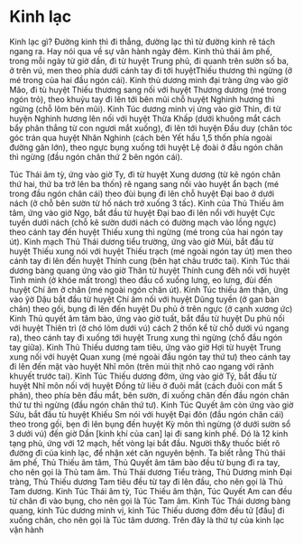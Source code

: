 # Kinh lạc

Kinh lạc gì? Đường kinh thì đi thẳng, đường lạc thì từ đường kinh rẽ tách ngang ra. Hay nói qua về sự vân hành ngày đêm. Kinh thủ thái âm phế, trong mỗi ngày từ giờ dần, đi từ huyệt Trung phủ, đi quanh trên sườn số ba, ở trên vú, men theo phía dưới cánh tay đi tới huyệtThiếu thương thì ngừng (ở mé trong của hai đầu ngón cái). Kinh thủ dương minh đại tràng ứng vào giờ Mão, đi tù huyệt Thiếu thương sang nối với huyệt Thương dương (mé trong ngón trỏ), theo khuỷu tay đi lên tới bên mũi chỗ huyệt Nghinh hương thì ngừng (chỗ lõm bên mũi). Kinh Túc dương minh vị ứng vào giờ Thìn, đi từ huyện Nghinh hương lên nối với huyệt Thừa Khấp (dưới khuông mắt cách bẩy phân thẳng từ con ngươi mắt xuống), đi lên tới huyện Đầu duy (chân tóc góc trán qua huyệt Nhân Nghinh (cách bên Yết hầu 1,5 thốn phía ngoài đường gân lớn), theo ngực bụng xuống tới huyệt Lệ đoài ở đầu ngón chân thì ngừng (đầu ngón chân thứ 2 bên ngón cái).

Túc Thái âm tỳ, ứng vào giờ Ty, đi từ huyệt Xung dương (từ kẽ ngón chân thứ hai, thứ ba trở lên ba thốn) rẽ ngang sang nối vào huyệt ẩn bạch (mé trong đầu ngón chân cái) theo đùi bụng đi lên chỗ huyệt Đại bao ở dưới nách (ở chỗ bên sườn từ hố nách trở xuống 3 tấc). Kinh của Thủ Thiếu âm tâm, ứng vào giờ Ngọ, bắt đầu từ huyệt Đại bao đi lên nổi với huyệt Cực tuyền dưới nách (chỗ kẽ sườn dưới nách có đường mạch vào lồng ngực) theo cánh tay đến huyệt Thiếu xung thì ngừng (mé trong của hai ngón tay út). Kinh mạch Thủ Thái dương tiểu trường, ứng vào giờ Mùi, bắt đầu từ huyệt Thiếu xung nói với huyệt Thiếu trạch (mé ngoài ngón tay út) men theo cánh tay đi lên đến huyệt Thính cung (bên hạt châu trước tai). Kinh Túc thái dương bàng quang ứng vào giờ Thân từ huyệt Thính cung đêh nối với huyệt Tình minh (ở khóe mất trong) theo đầu cổ xuống lưng, eo lưng, đùi đến huyệt Chí âm ở chân (mé ngoài ngón chân út). Kinh Túc thiếu âm thận, ứng vào ỹờ Dậu bắt đầu từ huyệt Chí âm nối với huyệt Dũng tuyền (ở gan bàn chân) theo gối, bụng đi lên đến huyệt Du phủ ở trên ngực (ở cạnh xương ức) Kinh Thủ quyết âm tâm bào, ứng vào giờ tuất, bắt đầu từ huyệt Du phủ nối với huyệt Thiên trì (ở chó lõm dưới vú) cách 2 thốn kể từ chỗ dưới vú ngang ra), theo cánh tay đi xuống tới huyệt Trung xung thì ngừng (chổ đầu ngón tay giữa). Kinh Thủ Thiếu dương tam tiêu, ứng vào giờ Hợi từ huyệt Trung xung nối với huyệt Quan xung (mé ngoài đầu ngón tay thứ tư) theo cánh tay đi lên đến mặt vào huyệt Nhĩ môn (trên múi thịt nhô cao ngang với rãnh khuyết trước tai). Kỉnh Túc Thiếu dương đởm, ứng vào giở Tý, bắt đầu từ huyệt Nhĩ môn nối vớị huyệt Đồng tử liêu ở đuôi mắt (cách đuôi con mất 5 phân), theo phía bên đầu mắt, bên sườn, đi xuống chân đến đầu ngón chân thứ tư thì ngừng (đầu ngón chân thứ tư). Kinh Túc Quyết âm còn ứng vào giờ Sửu, bắt đầu tù huyệt Khiếu Sm nói với huyệt Đại đôn (đầu ngón chân cái) theo trong gối, bẹn đi lên bụng đến huyệt Kỳ môn thì ngừng (ở dưới sườn sổ 3 dưới vú) đến giờ Dần [kinh khí của can] lại đi sang kinh phế. Dó là 12 kinh tạng phủ, ứng với 12 mạch, hết vòng lại bắt đầu. Người th&y thuốc biết rõ đường đi của kinh lạc, để nhận xét căn nguyên bệnh. Ta biết rằng Thủ thái âm phế, Thủ Thiếu âm tâm, Thủ Quyết âm tâm bào đều từ bụng đi ra tay, cho nên gọi là Thủ tam âm. Thủ Thái dương Tiểu tràng, Thủ Dương minh Đại tràng, Thủ Thiếu dương Tam tiêu đều từ tay đi lên đầu, cho nên gọi là Thủ Tam dương. Kinh Túc Thái âm tỳ, Túc Thiếu âm thận, Túc Quyết Am can đều từ chân đi vào bụng, cho nên gọi là Túc Tam âm. Kinh Túc Thái dương bàng quang, kinh Túc dương minh vị, kinh Túc Thiếu dương đởm đều tử [đầu] đi xuống chân, cho nên gọi là Túc tâm dương. Trên đây là thứ tự của kinh lạc vận hành
